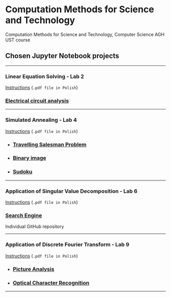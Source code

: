 # Computation Methods for Science and Technology
Computation Methods for Science and Technology, Computer Science AGH UST course

## Chosen Jupyter Notebook projects
<hr/>

### Linear Equation Solving - Lab 2
[Instructions](Instructions/lab2.pdf) (`.pdf file in Polish`)
### [Electrical circuit analysis](Lab02/task3.ipynb)
<hr/>

### Simulated Annealing - Lab 4
[Instructions](Instructions/lab4.pdf) (`.pdf file in Polish`)
- ### [Travelling Salesman Problem](Lab04/task1.ipynb)
- ### [Binary image](Lab04/task2.ipynb)
- ### [Sudoku](Lab04/task3.ipynb)
<hr/>

### Application of Singular Value Decomposition - Lab 6
[Instructions](Instructions/lab6.pdf) (`.pdf file in Polish`)
### [Search Engine](https://github.com/Nepommuck/Search-Engine) 
Individual GitHub repository
<hr/>

### Application of Discrete Fourier Transform - Lab 9
[Instructions](Instructions/lab9.pdf) (`.pdf file in Polish`)

- ### [Picture Analysis](Lab09/task1.ipynb)
- ### [Optical Character Recognition](Lab09/task2.ipynb)
<hr/>
